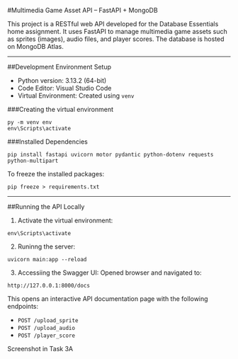 #Multimedia Game Asset API – FastAPI + MongoDB

This project is a RESTful web API developed for the Database Essentials home assignment. It uses FastAPI to manage multimedia game assets such as sprites (images), audio files, and player scores. The database is hosted on MongoDB Atlas.

---

##Development Environment Setup

- Python version: 3.13.2 (64-bit)
- Code Editor: Visual Studio Code
- Virtual Environment: Created using `venv`

###Creating the virtual environment

```
py -m venv env
env\Scripts\activate
```

###Installed Dependencies

```
pip install fastapi uvicorn motor pydantic python-dotenv requests python-multipart
```

To freeze the installed packages:

```
pip freeze > requirements.txt
```

---

##Running the API Locally

1. Activate the virtual environment:

```
env\Scripts\activate
```

2. Runinng the server:

```
uvicorn main:app --reload
```

3. Accessiing the Swagger UI:
Opened browser and navigated to:
```
http://127.0.0.1:8000/docs
```

This opens an interactive API documentation page with the following endpoints:
- `POST /upload_sprite`
- `POST /upload_audio`
- `POST /player_score`

Screenshot in Task 3A